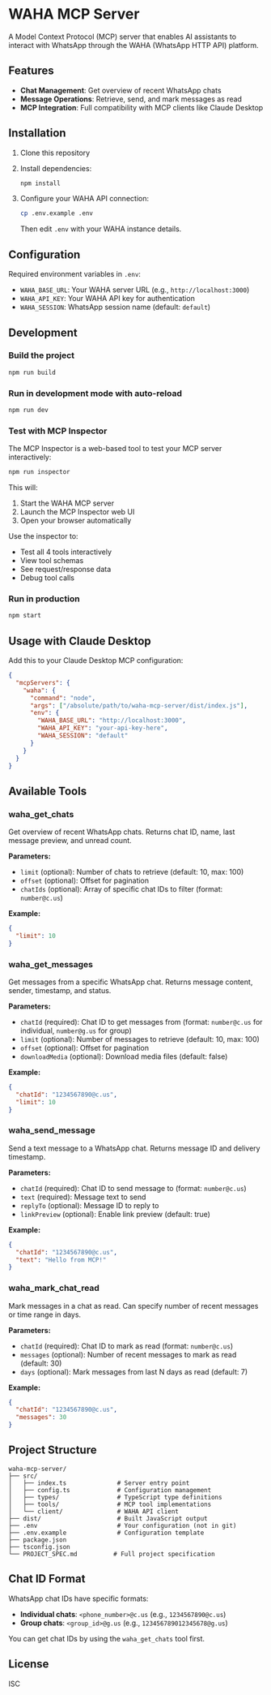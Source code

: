 # WAHA MCP Server

A Model Context Protocol (MCP) server that enables AI assistants to interact with WhatsApp through the WAHA (WhatsApp HTTP API) platform.

## Features

- **Chat Management**: Get overview of recent WhatsApp chats
- **Message Operations**: Retrieve, send, and mark messages as read
- **MCP Integration**: Full compatibility with MCP clients like Claude Desktop

## Installation

1. Clone this repository
2. Install dependencies:
   ```bash
   npm install
   ```

3. Configure your WAHA API connection:
   ```bash
   cp .env.example .env
   ```
   Then edit `.env` with your WAHA instance details.

## Configuration

Required environment variables in `.env`:

- `WAHA_BASE_URL`: Your WAHA server URL (e.g., `http://localhost:3000`)
- `WAHA_API_KEY`: Your WAHA API key for authentication
- `WAHA_SESSION`: WhatsApp session name (default: `default`)

## Development

### Build the project
```bash
npm run build
```

### Run in development mode with auto-reload
```bash
npm run dev
```

### Test with MCP Inspector
The MCP Inspector is a web-based tool to test your MCP server interactively:

```bash
npm run inspector
```

This will:
1. Start the WAHA MCP server
2. Launch the MCP Inspector web UI
3. Open your browser automatically

Use the inspector to:
- Test all 4 tools interactively
- View tool schemas
- See request/response data
- Debug tool calls

### Run in production
```bash
npm start
```

## Usage with Claude Desktop

Add this to your Claude Desktop MCP configuration:

```json
{
  "mcpServers": {
    "waha": {
      "command": "node",
      "args": ["/absolute/path/to/waha-mcp-server/dist/index.js"],
      "env": {
        "WAHA_BASE_URL": "http://localhost:3000",
        "WAHA_API_KEY": "your-api-key-here",
        "WAHA_SESSION": "default"
      }
    }
  }
}
```

## Available Tools

### waha_get_chats
Get overview of recent WhatsApp chats. Returns chat ID, name, last message preview, and unread count.

**Parameters:**
- `limit` (optional): Number of chats to retrieve (default: 10, max: 100)
- `offset` (optional): Offset for pagination
- `chatIds` (optional): Array of specific chat IDs to filter (format: `number@c.us`)

**Example:**
```json
{
  "limit": 10
}
```

### waha_get_messages
Get messages from a specific WhatsApp chat. Returns message content, sender, timestamp, and status.

**Parameters:**
- `chatId` (required): Chat ID to get messages from (format: `number@c.us` for individual, `number@g.us` for group)
- `limit` (optional): Number of messages to retrieve (default: 10, max: 100)
- `offset` (optional): Offset for pagination
- `downloadMedia` (optional): Download media files (default: false)

**Example:**
```json
{
  "chatId": "1234567890@c.us",
  "limit": 10
}
```

### waha_send_message
Send a text message to a WhatsApp chat. Returns message ID and delivery timestamp.

**Parameters:**
- `chatId` (required): Chat ID to send message to (format: `number@c.us`)
- `text` (required): Message text to send
- `replyTo` (optional): Message ID to reply to
- `linkPreview` (optional): Enable link preview (default: true)

**Example:**
```json
{
  "chatId": "1234567890@c.us",
  "text": "Hello from MCP!"
}
```

### waha_mark_chat_read
Mark messages in a chat as read. Can specify number of recent messages or time range in days.

**Parameters:**
- `chatId` (required): Chat ID to mark as read (format: `number@c.us`)
- `messages` (optional): Number of recent messages to mark as read (default: 30)
- `days` (optional): Mark messages from last N days as read (default: 7)

**Example:**
```json
{
  "chatId": "1234567890@c.us",
  "messages": 30
}
```

## Project Structure

```
waha-mcp-server/
├── src/
│   ├── index.ts              # Server entry point
│   ├── config.ts             # Configuration management
│   ├── types/                # TypeScript type definitions
│   ├── tools/                # MCP tool implementations
│   └── client/               # WAHA API client
├── dist/                     # Built JavaScript output
├── .env                      # Your configuration (not in git)
├── .env.example              # Configuration template
├── package.json
├── tsconfig.json
└── PROJECT_SPEC.md          # Full project specification
```
## Chat ID Format

WhatsApp chat IDs have specific formats:
- **Individual chats**: `<phone_number>@c.us` (e.g., `1234567890@c.us`)
- **Group chats**: `<group_id>@g.us` (e.g., `123456789012345678@g.us`)

You can get chat IDs by using the `waha_get_chats` tool first.

## License

ISC
